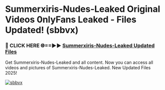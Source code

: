# Summerxiris-Nudes-Leaked Original Videos 0nlyFans Leaked - Files Updated! (sbbvx)

<h3>🔴 CLICK HERE 🌐==►► <a href="https://tinyurl.com/4mcuefdz" rel="nofollow">Summerxiris-Nudes-Leaked Updated Files</a></h3>

Get Summerxiris-Nudes-Leaked and all content. Now you can access all videos and pictures of Summerxiris-Nudes-Leaked. New Updated Files 2025!

[![sbbvx](https://i.imgur.com/StAQSOY.gif)](https://tinyurl.com/4mcuefdz)
